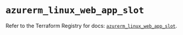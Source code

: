 # `azurerm_linux_web_app_slot`

Refer to the Terraform Registry for docs: [`azurerm_linux_web_app_slot`](https://registry.terraform.io/providers/hashicorp/azurerm/3.95.0/docs/resources/linux_web_app_slot).
